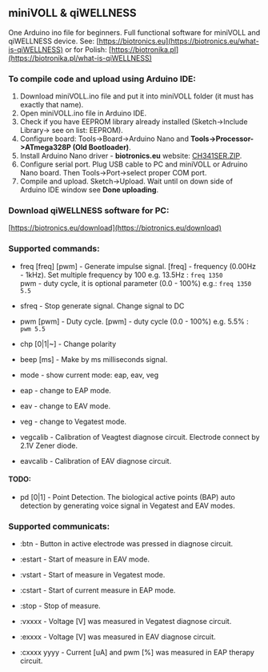 ## miniVOLL & qiWELLNESS

One Arduino ino file for beginners. Full functional software for miniVOLL and qiWELLNESS device. 
See: [https://biotronics.eu](https://biotronics.eu/what-is-qiWELLNESS) or for Polish:  [https://biotronika.pl](https://biotronika.pl/what-is-qiWELLNESS) 


### To compile code and upload using Arduino IDE:
1. Download miniVOLL.ino file and put it into miniVOLL folder (it must has exactly that name). 
2. Open miniVOLL.ino file in Arduino IDE.
3. Check if you have EEPROM library already installed (Sketch->Include Library-> see on list: EEPROM).
4. Configure board: Tools->Board->Arduino Nano  and **Tools->Processor->ATmega328P (Old Bootloader)**.
5. Install Arduino Nano driver - **biotronics.eu** website: [CH341SER.ZIP]( https://biotronika.pl/sites/default/files/2016-12/CH341SER.ZIP).
6. Configure serial port. Plug USB cable to PC and miniVOLL or Adruino Nano board. Then Tools->Port->select proper COM port.
7. Compile and upload. Sketch->Upload. Wait until on down side of Arduino IDE window see **Done uploading**.

### Download qiWELLNESS software for PC:
[https://biotronics.eu/download](https://biotronics.eu/download)


### Supported commands:
* freq [freq] [pwm]  -  Generate impulse signal. [freq] - frequency (0.00Hz - 1kHz). Set multiple frequency by 100 e.g. 13.5Hz : `freq 1350`  
pwm - duty cycle, it is optional parameter (0.0 - 100%) e.g.: `freq 1350 5.5`

* sfreq  -  Stop generate signal. Change signal to DC
 
* pwm [pwm]  -  Duty cycle.  [pwm] - duty cycle (0.0 - 100%) e.g. 5.5% : `pwm 5.5`
  
* chp [0|1|~]  -  Change polarity

* beep [ms]  -  Make by ms milliseconds signal.  

* mode  -  show current mode:  eap, eav, veg

* eap  -  change to EAP mode.

* eav  -  change to EAV mode.

* veg  -  change to Vegatest mode.

* vegcalib  -  Calibration of Veagtest diagnose circuit. Electrode connect by 2.1V Zener diode.

* eavcalib  -  Calibration of EAV diagnose circuit.


#### TODO:

* pd [0|1]  -  Point Detection. The biological active points (BAP) auto detection by generating voice signal in Vegatest and EAV modes. 


### Supported communicats:

* :btn - Button in active electrode was pressed in diagnose circuit.

* :estart  -  Start of measure in EAV mode.

* :vstart  -  Start of measure in Vegatest mode.

* :cstart  -  Start of current measure in EAP mode. 

* :stop  -  Stop of measure. 

* :vxxxx  -  Voltage [V] was measured in Vegatest diagnose circuit. 

* :exxxx  -  Voltage [V] was measured in EAV diagnose circuit.

* :cxxxx yyyy  - Current [uA] and pwm [%] was measured in EAP therapy circuit.




